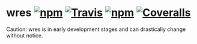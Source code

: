 # wres [![npm](https://img.shields.io/npm/v/wres.svg)](https://www.npmjs.com/package/wres) [![Travis](https://img.shields.io/travis/CmStar283/wres.svg)](https://travis-ci.org/CmStar283/wres) [![npm](https://img.shields.io/npm/l/wres.svg)](https://www.apache.org/licenses/LICENSE-2.0) [![Coveralls](https://img.shields.io/coveralls/CmStar283/wres.svg)](https://coveralls.io/github/CmStar283/wres)
Caution: wres is in early development stages and can drastically change without notice.
